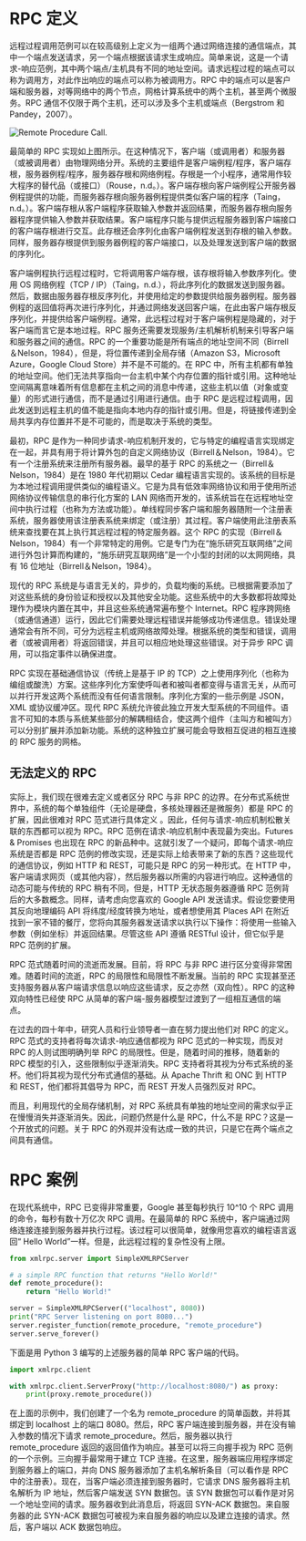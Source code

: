 # RPC 定义

远程过程调用范例可以在较高级别上定义为一组两个通过网络连接的通信端点，其中一个端点发送请求，另一个端点根据该请求生成响应。简单来说，这是一个请求-响应范例，其中两个端点/主机具有不同的地址空间。请求远程过程的端点可以称为调用方，对此作出响应的端点可以称为被调用方。RPC 中的端点可以是客户端和服务器，对等网络中的两个节点，网格计算系统中的两个主机，甚至两个微服务。RPC 通信不仅限于两个主机，还可以涉及多个主机或端点（Bergstrom 和 Pandey，2007）。

![Remote Procedure Call.](https://s1.ax1x.com/2020/03/29/GZ78nP.png)

最简单的 RPC 实现如上图所示。在这种情况下，客户端（或调用者）和服务器（或被调用者）由物理网络分开。系统的主要组件是客户端例程/程序，客户端存根，服务器例程/程序，服务器存根和网络例程。存根是一个小程序，通常用作较大程序的替代品（或接口）（Rouse，n.d。）。客户端存根向客户端例程公开服务器例程提供的功能，而服务器存根向服务器例程提供类似客户端的程序（Taing，n.d。）。客户端存根从客户端程序获取输入参数并返回结果，而服务器存根向服务器程序提供输入参数并获取结果。客户端程序只能与提供远程服务器到客户端接口的客户端存根进行交互。此存根还会序列化由客户端例程发送到存根的输入参数。同样，服务器存根提供到服务器例程的客户端接口，以及处理发送到客户端的数据的序列化。

客户端例程执行远程过程时，它将调用客户端存根，该存根将输入参数序列化。使用 OS 网络例程（TCP / IP）（Taing，n.d.），将此序列化的数据发送到服务器。然后，数据由服务器存根反序列化，并使用给定的参数提供给服务器例程。服务器例程的返回值将再次进行序列化，并通过网络发送回客户端，在此由客户端存根反序列化，并提供给客户端例程。通常，此远程过程对于客户端例程是隐藏的，对于客户端而言它是本地过程。RPC 服务还需要发现服务/主机解析机制来引导客户端和服务器之间的通信。RPC 的一个重要功能是所有端点的地址空间不同（Birrell＆Nelson，1984），但是，将位置传递到全局存储（Amazon S3，Microsoft Azure，Google Cloud Store）并不是不可能的。在 RPC 中，所有主机都有单独的地址空间。他们无法共享指向一台主机中某个内存位置的指针或引用。这种地址空间隔离意味着所有信息都在主机之间的消息中传递，这些主机以值（对象或变量）的形式进行通信，而不是通过引用进行通信。由于 RPC 是远程过程调用，因此发送到远程主机的值不能是指向本地内存的指针或引用。但是，将链接传递到全局共享内存位置并不是不可能的，而是取决于系统的类型。

最初，RPC 是作为一种同步请求-响应机制开发的，它与特定的编程语言实现绑定在一起，并具有用于将计算外包的自定义网络协议（Birrell＆Nelson，1984）。它有一个注册系统来注册所有服务器。最早的基于 RPC 的系统之一（Birrell＆Nelson，1984）是在 1980 年代初期以 Cedar 编程语言实现的。该系统的目标是为本地过程调用提供类似的编程语义。它是为具有低效率网络协议和用于使用所述网络协议传输信息的串行化方案的 LAN 网络而开发的，该系统旨在在远程地址空间中执行过程（也称为方法或功能）。单线程同步客户端和服务器随附一个注册表系统，服务器使用该注册表系统来绑定（或注册）其过程。客户端使用此注册表系统来查找要在其上执行其远程过程的特定服务器。这个 RPC 的实现（Birrell＆Nelson，1984）有一个非常特定的用例。它是专门为在“施乐研究互联网络”之间进行外包计算而构建的，“施乐研究互联网络”是一个小型的封闭的以太网网络，具有 16 位地址（Birrell＆Nelson，1984）。

现代的 RPC 系统是与语言无关的，异步的，负载均衡的系统。已根据需要添加了对这些系统的身份验证和授权以及其他安全功能。这些系统中的大多数都将故障处理作为模块内置在其中，并且这些系统通常遍布整个 Internet。RPC 程序跨网络（或通信通道）运行，因此它们需要处理远程错误并能够成功传递信息。错误处理通常会有所不同，可分为远程主机或网络故障处理。根据系统的类型和错误，调用者（或被调用者）将返回错误，并且可以相应地处理这些错误。对于异步 RPC 调用，可以指定事件以确保进度。

RPC 实现在基础通信协议（传统上是基于 IP 的 TCP）之上使用序列化（也称为编组或酸洗）方案。这些序列化方案使呼叫者和被叫者都变得与语言无关，从而可以并行开发这两个系统而没有任何语言限制。序列化方案的一些示例是 JSON，XML 或协议缓冲区。现代 RPC 系统允许彼此独立开发大型系统的不同组件。语言不可知的本质与系统某些部分的解耦相结合，使这两个组件（主叫方和被叫方）可以分别扩展并添加新功能。系统的这种独立扩展可能会导致相互促进的相互连接的 RPC 服务的网格。

## 无法定义的 RPC

实际上，我们现在很难去定义或者区分 RPC 与非 RPC 的边界。在分布式系统世界中，系统的每个单独组件（无论是硬盘，多核处理器还是微服务）都是 RPC 的扩展，因此很难对 RPC 范式进行具体定义 。因此，任何与请求-响应机制松散关联的东西都可以视为 RPC。RPC 范例在请求-响应机制中表现最为突出。Futures & Promises 也出现在 RPC 的新品种中。这就引发了一个疑问，即每个请求-响应系统是否都是 RPC 范例的修改实现，还是实际上给表带来了新的东西？这些现代的通信协议，例如 HTTP 和 REST，可能只是 RPC 的另一种形式。在 HTTP 中，客户端请求网页（或其他内容），然后服务器以所需的内容进行响应。这种通信的动态可能与传统的 RPC 稍有不同，但是，HTTP 无状态服务器遵循 RPC 范例背后的大多数概念。同样，请考虑向您喜欢的 Google API 发送请求。假设您要使用其反向地理编码 API 将纬度/经度转换为地址，或者想使用其 Places API 在附近找到一家不错的餐厅，您将向其服务器发送请求以执行以下操作：将使用一些输入参数（例如坐标）并返回结果。尽管这些 API 遵循 RESTful 设计，但它似乎是 RPC 范例的扩展。

RPC 范式随着时间的流逝而发展。目前，将 RPC 与非 RPC 进行区分变得非常困难。随着时间的流逝，RPC 的局限性和局限性不断发展。当前的 RPC 实现甚至还支持服务器从客户端请求信息以响应这些请求，反之亦然（双向性）。RPC 的这种双向特性已经使 RPC 从简单的客户端-服务器模型过渡到了一组相互通信的端点。

在过去的四十年中，研究人员和行业领导者一直在努力提出他们对 RPC 的定义。RPC 范式的支持者将每次请求-响应通信都视为 RPC 范式的一种实现，而反对 RPC 的人则试图明确列举 RPC 的局限性。但是，随着时间的推移，随着新的 RPC 模型的引入，这些限制似乎逐渐消失。RPC 支持者将其视为分布式系统的圣杯。他们将其视为现代分布式通信的基础。从 Apache Thrift 和 ONC 到 HTTP 和 REST，他们都将其倡导为 RPC，而 REST 开发人员强烈反对 RPC。

而且，利用现代的全局存储机制，对 RPC 系统具有单独的地址空间的需求似乎正在慢慢消失并逐渐消失。因此，问题仍然是什么是 RPC，什么不是 RPC？这是一个开放式的问题。关于 RPC 的外观并没有达成一致的共识，只是它在两个端点之间具有通信。

# RPC 案例

在现代系统中，RPC 已变得非常重要，Google 甚至每秒执行 10^10 个 RPC 调用的命令，每秒有数十万亿次 RPC 调用。在最简单的 RPC 系统中，客户端通过网络连接连接到服务器并执行过程。该过程可以很简单，就像用您喜欢的编程语言返回“ Hello World”一样。但是，此远程过程的复杂性没有上限。

```py
from xmlrpc.server import SimpleXMLRPCServer

# a simple RPC function that returns "Hello World!"
def remote_procedure():
    return "Hello World!"

server = SimpleXMLRPCServer(("localhost", 8080))
print("RPC Server listening on port 8080...")
server.register_function(remote_procedure, "remote_procedure")
server.serve_forever()
```

下面是用 Python 3 编写的上述服务器的简单 RPC 客户端的代码。

```py
import xmlrpc.client

with xmlrpc.client.ServerProxy("http://localhost:8080/") as proxy:
    print(proxy.remote_procedure())
```

在上面的示例中，我们创建了一个名为 remote_procedure 的简单函数，并将其绑定到 localhost 上的端口 8080。然后，RPC 客户端连接到服务器，并在没有输入参数的情况下请求 remote_procedure。然后，服务器以执行 remote_procedure 返回的返回值作为响应。甚至可以将三向握手视为 RPC 范例的一个示例。三向握手最常用于建立 TCP 连接。在这里，服务器端应用程序绑定到服务器上的端口，并向 DNS 服务器添加了主机名解析条目（可以看作是 RPC 中的注册表）。现在，当客户端必须连接到服务器时，它请求 DNS 服务器将主机名解析为 IP 地址，然后客户端发送 SYN 数据包。该 SYN 数据包可以看作是对另一个地址空间的请求。服务器收到此消息后，将返回 SYN-ACK 数据包。来自服务器的此 SYN-ACK 数据包可被视为来自服务器的响应以及建立连接的请求。然后，客户端以 ACK 数据包响应。
